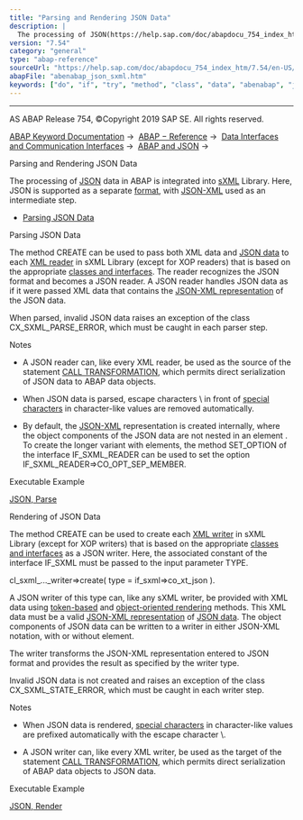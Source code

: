 ```yaml
---
title: "Parsing and Rendering JSON Data"
description: |
  The processing of JSON(https://help.sap.com/doc/abapdocu_754_index_htm/7.54/en-US/abenjson_oview.htm) data in ABAP is integrated into sXML(https://help.sap.com/doc/abapdocu_754_index_htm/7.54/en-US/abensxml_library_glosry.htm 'Glossary Entry') Library. Here, JSON is supported as a separate form
version: "7.54"
category: "general"
type: "abap-reference"
sourceUrl: "https://help.sap.com/doc/abapdocu_754_index_htm/7.54/en-US/abenabap_json_sxml.htm"
abapFile: "abenabap_json_sxml.htm"
keywords: ["do", "if", "try", "method", "class", "data", "abenabap", "json", "sxml"]
---
```


* * *

AS ABAP Release 754, ©Copyright 2019 SAP SE. All rights reserved.

[ABAP Keyword Documentation](https://help.sap.com/doc/abapdocu_754_index_htm/7.54/en-US/abenabap.htm) →  [ABAP − Reference](https://help.sap.com/doc/abapdocu_754_index_htm/7.54/en-US/abenabap_reference.htm) →  [Data Interfaces and Communication Interfaces](https://help.sap.com/doc/abapdocu_754_index_htm/7.54/en-US/abenabap_data_communication.htm) →  [ABAP and JSON](https://help.sap.com/doc/abapdocu_754_index_htm/7.54/en-US/abenabap_json.htm) → 

Parsing and Rendering JSON Data

The processing of [JSON](https://help.sap.com/doc/abapdocu_754_index_htm/7.54/en-US/abenjson_oview.htm) data in ABAP is integrated into [sXML](https://help.sap.com/doc/abapdocu_754_index_htm/7.54/en-US/abensxml_library_glosry.htm "Glossary Entry") Library. Here, JSON is supported as a separate [format](https://help.sap.com/doc/abapdocu_754_index_htm/7.54/en-US/abenabap_sxml_lib_formats.htm), with [JSON-XML](https://help.sap.com/doc/abapdocu_754_index_htm/7.54/en-US/abenjson_glosry.htm "Glossary Entry") used as an intermediate step.

-   [Parsing JSON Data](#abenabap-json-sxml-1--------rendering-of-json-data---@ITOC@@ABENABAP_JSON_SXML_2)

Parsing JSON Data

The method CREATE can be used to pass both XML data and [JSON data](https://help.sap.com/doc/abapdocu_754_index_htm/7.54/en-US/abenjson_oview.htm) to each [XML reader](https://help.sap.com/doc/abapdocu_754_index_htm/7.54/en-US/abenabap_sxml_lib_parse.htm) in sXML Library (except for XOP readers) that is based on the appropriate [classes and interfaces](https://help.sap.com/doc/abapdocu_754_index_htm/7.54/en-US/abenabap_sxml_lib_reader.htm). The reader recognizes the JSON format and becomes a JSON reader. A JSON reader handles JSON data as if it were passed XML data that contains the [JSON-XML representation](https://help.sap.com/doc/abapdocu_754_index_htm/7.54/en-US/abenabap_json_xml.htm) of the JSON data.

When parsed, invalid JSON data raises an exception of the class CX\_SXML\_PARSE\_ERROR, which must be caught in each parser step.

Notes

-   A JSON reader can, like every XML reader, be used as the source of the statement [CALL TRANSFORMATION](https://help.sap.com/doc/abapdocu_754_index_htm/7.54/en-US/abapcall_transformation.htm), which permits direct serialization of JSON data to ABAP data objects.

-   When JSON data is parsed, escape characters \\ in front of [special characters](https://help.sap.com/doc/abapdocu_754_index_htm/7.54/en-US/abenjson_oview.htm) in character-like values are removed automatically.

-   By default, the [JSON-XML](https://help.sap.com/doc/abapdocu_754_index_htm/7.54/en-US/abenabap_json_xml.htm) representation is created internally, where the object components of the JSON data are not nested in an element <member>. To create the longer variant with <member> elements, the method SET\_OPTION of the interface IF\_SXML\_READER can be used to set the option IF\_SXML\_READER=>CO\_OPT\_SEP\_MEMBER.

Executable Example

[JSON, Parse](https://help.sap.com/doc/abapdocu_754_index_htm/7.54/en-US/abenabap_json_oo_reader_abexa.htm)

Rendering of JSON Data

The method CREATE can be used to create each [XML writer](https://help.sap.com/doc/abapdocu_754_index_htm/7.54/en-US/abenabap_sxml_lib_render.htm) in sXML Library (except for XOP writers) that is based on the appropriate [classes and interfaces](https://help.sap.com/doc/abapdocu_754_index_htm/7.54/en-US/abenabap_sxml_lib_writer.htm) as a JSON writer. Here, the associated constant of the interface IF\_SXML must be passed to the input parameter TYPE.

cl\_sxml\_...\_writer=>create( type = if\_sxml=>co\_xt\_json ).

A JSON writer of this type can, like any sXML writer, be provided with XML data using [token-based](https://help.sap.com/doc/abapdocu_754_index_htm/7.54/en-US/abenabap_sxml_lib_render_token.htm) and [object-oriented rendering](https://help.sap.com/doc/abapdocu_754_index_htm/7.54/en-US/abenabap_sxml_lib_render_oo.htm) methods. This XML data must be a valid [JSON-XML representation](https://help.sap.com/doc/abapdocu_754_index_htm/7.54/en-US/abenabap_json_xml.htm) of [JSON data](https://help.sap.com/doc/abapdocu_754_index_htm/7.54/en-US/abenjson_oview.htm). The object components of JSON data can be written to a writer in either JSON-XML notation, with or without <member> element.

The writer transforms the JSON-XML representation entered to JSON format and provides the result as specified by the writer type.

Invalid JSON data is not created and raises an exception of the class CX\_SXML\_STATE\_ERROR, which must be caught in each writer step.

Notes

-   When JSON data is rendered, [special characters](https://help.sap.com/doc/abapdocu_754_index_htm/7.54/en-US/abenjson_oview.htm) in character-like values are prefixed automatically with the escape character \\.

-   A JSON writer can, like every XML writer, be used as the target of the statement [CALL TRANSFORMATION](https://help.sap.com/doc/abapdocu_754_index_htm/7.54/en-US/abapcall_transformation.htm), which permits direct serialization of ABAP data objects to JSON data.

Executable Example

[JSON, Render](https://help.sap.com/doc/abapdocu_754_index_htm/7.54/en-US/abenabap_json_token_writer_abexa.htm)